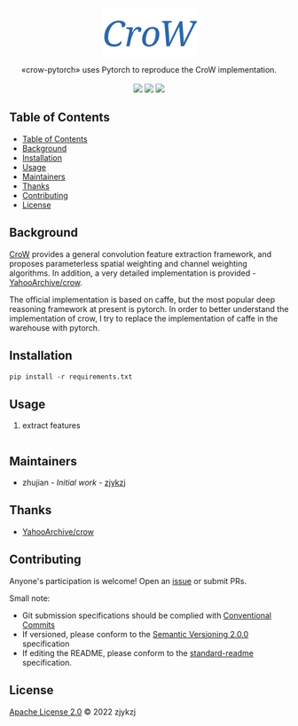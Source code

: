 <!-- <div align="right">
  Language:
    🇺🇸
  <a title="Chinese" href="./README.zh-CN.md">🇨🇳</a>
</div> -->

 <div align="center"><a title="" href="https://github.com/zjykzj/crow-pytorch"><img align="center" src="./imgs/CroW.png"></a></div>

<p align="center">
  «crow-pytorch» uses Pytorch to reproduce the CroW implementation.
<br>
<br>
  <a href="https://github.com/RichardLitt/standard-readme"><img src="https://img.shields.io/badge/standard--readme-OK-green.svg?style=flat-square"></a>
  <a href="https://conventionalcommits.org"><img src="https://img.shields.io/badge/Conventional%20Commits-1.0.0-yellow.svg"></a>
  <a href="http://commitizen.github.io/cz-cli/"><img src="https://img.shields.io/badge/commitizen-friendly-brightgreen.svg"></a>
</p>

## Table of Contents

- [Table of Contents](#table-of-contents)
- [Background](#background)
- [Installation](#installation)
- [Usage](#usage)
- [Maintainers](#maintainers)
- [Thanks](#thanks)
- [Contributing](#contributing)
- [License](#license)

## Background

[CroW](https://arxiv.org/abs/1512.04065) provides a general convolution feature extraction framework, and proposes parameterless spatial weighting and channel weighting algorithms. In addition, a very detailed implementation is provided - [YahooArchive/crow](https://github.com/YahooArchive/crow).

The official implementation is based on caffe, but the most popular deep reasoning framework at present is pytorch. In order to better understand the implementation of crow, I try to replace the implementation of caffe in the warehouse with pytorch.

## Installation

```shell
pip install -r requirements.txt
```

## Usage

1. extract features

```shell

```

## Maintainers

* zhujian - *Initial work* - [zjykzj](https://github.com/zjykzj)

## Thanks

* [YahooArchive/crow](https://github.com/zjykzj/crow-pytorch)

## Contributing

Anyone's participation is welcome! Open an [issue](https://github.com/zjykzj/crow-pytorch/issues) or submit PRs.

Small note:

* Git submission specifications should be complied
  with [Conventional Commits](https://www.conventionalcommits.org/en/v1.0.0-beta.4/)
* If versioned, please conform to the [Semantic Versioning 2.0.0](https://semver.org) specification
* If editing the README, please conform to the [standard-readme](https://github.com/RichardLitt/standard-readme)
  specification.

## License

[Apache License 2.0](LICENSE) © 2022 zjykzj